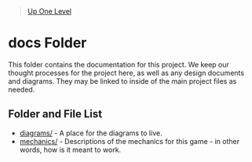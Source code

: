 > [Up One Level](../README.md)

# docs Folder

This folder contains the documentation for this project. We keep our thought processes for the project here, as well as any design documents and diagrams. They may be linked to inside of the main project files as needed.

## Folder and File List

- [diagrams/](diagrams/README.md) - A place for the diagrams to live.
- [mechanics/](mechanics/README.md) - Descriptions of the mechanics for this game - in other words, how is it meant to work.
